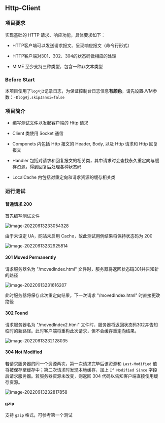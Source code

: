 ## Http-Client

### 项目要求

实现基础的 HTTP 请求、响应功能，具体要求如下：

- HTTP客户端可以发送请求报文、呈现响应报文（命令行形式）

- HTTP客户端对301、302、304的状态码做相应的处理

- MIME 至少支持三种类型，包含一种非文本类型 

### Before Start

本项目使用了`log4j2`记录日志，为保证控制台日志信息**有颜色**，请先设置JVM参数：`-Dlog4j.skipJansi=false`

### 项目简介

- 编写测试文件以发起客户端的 Http 请求
- Client 类使用 Socket 通信

- Componets 内包括 Http 报文的 Header, Body, 以及 Http 请求和 Http 回复报文
- Handler 包括对请求和回复报文的相关类，其中请求时会查找永久重定向与缓存资源，得到回复后处理各种状态码
- LocalCache 内包括对重定向和请求资源的缓存相关类

### 运行测试

#### 普通请求 200

首先编写测试文件

![image-20220613233054328](https://cdn.hcplantern.cn/img/202206132330390.png)

由于未设定 UA，网站未启用 Cache，故此测试用例结果将保持状态码为 200

![image-20220613232925814](https://cdn.hcplantern.cn/img/202206132329906.png)

#### 301 Moved Permanently

请求服务器名为 "/movedIndex.html" 文件时，服务器将返回状态码301并告知新的路径

![image-20220613231616207](https://cdn.hcplantern.cn/img/202206132316259.png)

此时服务器将保存此次重定向结果，下一次请求 "/movedIndex.html" 时直接更改路径

#### 302 Found

请求服务器名为 "/movedIndex2.html" 文件时，服务器将返回状态码302并告知临时的新路径。此时客户端将重构此次请求，但不会缓存重定向结果。

![image-20220613232128035](https://cdn.hcplantern.cn/img/202206132321103.png)

#### 304 Not Modified

若请求服务器的同一个资源两次，第一次请求完毕后该资源和 `Last-Modified` 值将被保存至缓存中；第二次请求时发现本地缓存，加上 `If Modified Since` 字段后请求服务器。若服务器资源未改变，则返回 304 代码以告知客户端直接使用缓存资源。 

![image-20220613232817858](https://cdn.hcplantern.cn/img/202206132328935.png)

#### gzip

支持 `gzip` 格式，可参考第一个测试